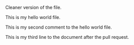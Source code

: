 Cleaner version of the file.

This is my hello world file. 

This is my second comment to the hello world file. 

This is my third line to the document after the pull request.
